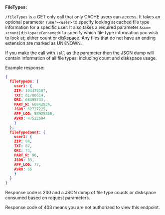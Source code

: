 **FileTypes:**

`/fileTypes` is a GET only call that only CACHE users can access.
It takes an optional parameter `?user=<user>` to specify looking at cached file type information for a specific user.
It also takes a required parameter `&sum=<count|diskspaceConsumed>` to specify which file type information you wish to look at; either count or diskspace.
Any files that do not have an ending extension are marked as UNKNOWN.

If you make the call with `?all` as the parameter then the JSON dump will contain information of all file types; including count and diskspace usage.

Example response:
```json
{
  fileTypeDs: {
    user1: {
    ZIP: 104478107,
    TXT: 81700614,
    ORC: 68395733,
    PART_R: 60842934,
    JSON: 62727225,
    APP_LOG: 58925360,
    AVRO: 47522694
    }
  },
  fileTypeCount: {
    user1: {
    ZIP: 94,
    TXT: 87,
    ORC: 73,
    PART_R: 96,
    JSON: 83,
    APP_LOG: 77,
    AVRO: 66
    }
  }
}
```

Response code is 200 and a JSON dump of file type counts or diskspace consumed based on request parameters. 

Response code of 403 means you are not authorized to view this endpoint.